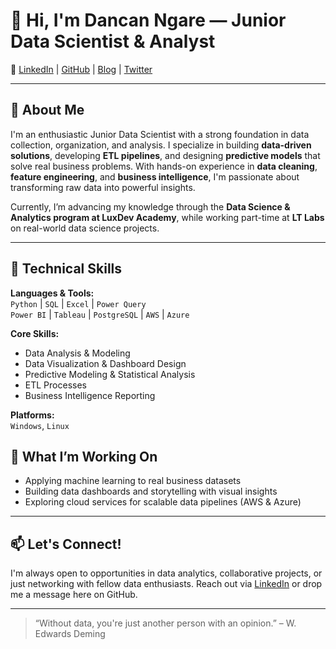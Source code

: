 # 👋 Hi, I'm Dancan Ngare — Junior Data Scientist & Analyst

🔗 [LinkedIn](https://www.linkedin.com/in/dancan-ngare-60b658122/) | [GitHub]([https://github.com/your-github](https://github.com/danlumumba/Dancan-Lumumba)) | [Blog](https://dev.to/ngare_dancan) | [Twitter](https://x.com/ngaredancan)

---

## 🧠 About Me

I'm an enthusiastic Junior Data Scientist with a strong foundation in data collection, organization, and analysis. I specialize in building **data-driven solutions**, developing **ETL pipelines**, and designing **predictive models** that solve real business problems. With hands-on experience in **data cleaning**, **feature engineering**, and **business intelligence**, I'm passionate about transforming raw data into powerful insights.

Currently, I’m advancing my knowledge through the **Data Science & Analytics program at LuxDev Academy**, while working part-time at **LT Labs** on real-world data science projects.

---

## 🔧 Technical Skills

**Languages & Tools:**  
`Python` | `SQL` | `Excel` | `Power Query`  
`Power BI` | `Tableau` | `PostgreSQL` | `AWS` | `Azure`

**Core Skills:**  
- Data Analysis & Modeling  
- Data Visualization & Dashboard Design  
- Predictive Modeling & Statistical Analysis  
- ETL Processes  
- Business Intelligence Reporting

**Platforms:**  
`Windows`, `Linux`


## 🚀 What I’m Working On
- Applying machine learning to real business datasets  
- Building data dashboards and storytelling with visual insights  
- Exploring cloud services for scalable data pipelines (AWS & Azure)

---

## 📫 Let's Connect!

I'm always open to opportunities in data analytics, collaborative projects, or just networking with fellow data enthusiasts. Reach out via [LinkedIn](https://www.linkedin.com/in/dancan-ngare-60b658122/) or drop me a message here on GitHub.

---

> “Without data, you're just another person with an opinion.” – W. Edwards Deming

